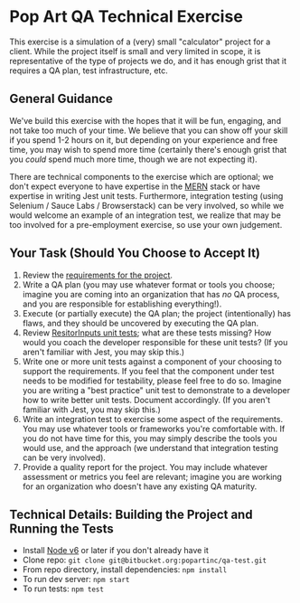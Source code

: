 # Pop Art QA Technical Exercise

This exercise is a simulation of a (very) small "calculator" project for a client.  While the project itself is small and very limited in scope, it is representative of the type of projects we do, and it has enough grist that it requires a QA plan, test infrastructure, etc.

## General Guidance

We've build this exercise with the hopes that it will be fun, engaging, and not take too much of your time.  We believe that you can show off your skill if you spend 1-2 hours on it, but depending on your experience and free time, you may wish to spend more time (certainly there's enough grist that you _could_ spend much more time, though we are not expecting it).

There are technical components to the exercise which are optional; we don't expect everyone to have expertise in the [MERN](http://mern.io) stack or have expertise in writing Jest unit tests.  Furthermore, integration testing (using Selenium / Sauce Labs / Browserstack) can be very involved, so while we would welcome an example of an integration test, we realize that may be too involved for a pre-employment exercise, so use your own judgement.

## Your Task (Should You Choose to Accept It)

1. Review the [requirements for the project](/REQUIREMENTS.md).
1. Write a QA plan (you may use whatever format or tools you choose; imagine you are coming into an organization that has _no_ QA process, and you are responsible for establishing everything!).
1. Execute (or partially execute) the QA plan; the project (intentionally) has flaws, and they should be uncovered by executing the QA plan.
1. Review [ResitorInputs unit tests](/src/__tests__/ResistorInputs.test.js); what are these tests missing?  How would you coach the developer responsible for these unit tests? (If you aren't familiar with Jest, you may skip this.)
1. Write one or more unit tests against a component of your choosing to support the requirements.  If you feel that the component under test needs to be modified for testability, please feel free to do so.  Imagine you are writing a "best practice" unit test to demonstrate to a developer how to write better unit tests.  Document accordingly.  (If you aren't familiar with Jest, you may skip this.)
1. Write an integration test to exercise some aspect of the requirements.  You may use whatever tools or frameworks you're comfortable with.  If you do not have time for this, you may simply describe the tools you would use, and the approach (we understand that integration testing can be very involved).
1. Provide a quality report for the project.  You may include whatever assessment or metrics you feel are relevant; imagine you are working for an organization who doesn't have any existing QA maturity.

## Technical Details: Building the Project and Running the Tests

* Install [Node v6](https://nodejs.org/en/) or later if you don't already have it
* Clone repo: `git clone git@bitbucket.org:popartinc/qa-test.git`
* From repo directory, install dependencies: `npm install`
* To run dev server: `npm start`
* To run tests: `npm test`

